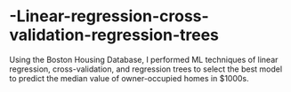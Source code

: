 # -Linear-regression-cross-validation-regression-trees
Using the Boston Housing Database, I performed ML techniques of linear regression, cross-validation, and regression trees to select the best model to predict the median value of owner-occupied homes in $1000s.
